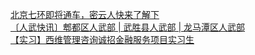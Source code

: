   
[北京七环即将通车，密云人快来了解下](http://www.dianyue.me/archives/223/fd3cqnz1r909v5ri/)  
[〔人武快讯〕郫都区人武部 | 武胜县人武部 | 龙马潭区人武部](http://www.dianyue.me/archives/376/8ny0xi5yx3bj6na5/)  
[【实习】西维管理咨询诚招金融服务项目实习生](http://www.dianyue.me/archives/746/jtfa5rx2whe3gnsp/)